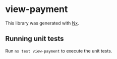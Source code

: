 # view-payment

This library was generated with [Nx](https://nx.dev).

## Running unit tests

Run `nx test view-payment` to execute the unit tests.
